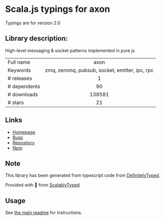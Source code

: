 
# Scala.js typings for axon

Typings are for version 2.0

## Library description:
High-level messaging & socket patterns implemented in pure js

|                    |                 |
| ------------------ | :-------------: |
| Full name          | axon |
| Keywords           | zmq, zeromq, pubsub, socket, emitter, ipc, rpc |
| # releases         | 1 |
| # dependents       | 90 |
| # downloads        | 138581 |
| # stars            | 21 |

## Links
- [Homepage](https://github.com/visionmedia/axon#readme)
- [Bugs](https://github.com/visionmedia/axon/issues)
- [Repository](https://github.com/visionmedia/axon)
- [Npm](https://www.npmjs.com/package/axon)
    


## Note
This library has been generated from typescript code from [DefinitelyTyped](https://definitelytyped.org).

Provided with :purple_heart: from [ScalablyTyped](https://github.com/oyvindberg/ScalablyTyped)

## Usage
See [the main readme](../../readme.md) for instructions.


